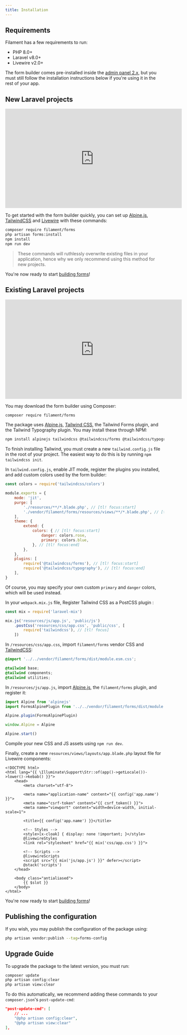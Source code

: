 ```yaml
---
title: Installation
---
```


## Requirements

Filament has a few requirements to run:

- PHP 8.0+
- Laravel v8.0+
- Livewire v2.0+

The form builder comes pre-installed inside the [admin panel 2.x](/docs/admin/2.x), but you must still follow the installation instructions below if you're using it in the rest of your app.

## New Laravel projects

<iframe width="560" height="315" src="https://www.youtube.com/embed/iy1DO8JXRDQ" title="YouTube video player" frameborder="0" allow="accelerometer; autoplay; clipboard-write; encrypted-media; gyroscope; picture-in-picture" allowfullscreen></iframe>

To get started with the form builder quickly, you can set up [Alpine.js](https://alpinejs.dev), [TailwindCSS](https://tailwindcss.com) and [Livewire](https://laravel-livewire.com) with these commands:

```bash
composer require filament/forms
php artisan forms:install
npm install
npm run dev
```

> These commands will ruthlessly overwrite existing files in your application, hence why we only recommend using this method for new projects.

You're now ready to start [building forms](getting-started)!

## Existing Laravel projects

<iframe width="560" height="315" src="https://www.youtube.com/embed/XslPKxtMR70" title="YouTube video player" frameborder="0" allow="accelerometer; autoplay; clipboard-write; encrypted-media; gyroscope; picture-in-picture" allowfullscreen></iframe>

You may download the form builder using Composer:

```bash
composer require filament/forms
```

The package uses [Alpine.js](https://alpinejs.dev),  [Tailwind CSS](https://tailwindcss.com), the Tailwind Forms plugin, and the Tailwind Typography plugin. You may install these through NPM:

```bash
npm install alpinejs tailwindcss @tailwindcss/forms @tailwindcss/typography --save-dev
```

To finish installing Tailwind, you must create a new `tailwind.config.js` file in the root of your project. The easiest way to do this is by running `npm tailwindcss init`.

In `tailwind.config.js`, enable JIT mode, register the plugins you installed, and add custom colors used by the form builder:

```js
const colors = require('tailwindcss/colors')

module.exports = {
    mode: 'jit',
    purge: [
        './resources/**/*.blade.php', // [tl! focus:start]
        './vendor/filament/forms/resources/views/**/*.blade.php', // [tl! focus:end]
    ],
    theme: {
        extend: {
            colors: { // [tl! focus:start]
                danger: colors.rose,
                primary: colors.blue,
            }, // [tl! focus:end]
        },
    },
    plugins: [
        require('@tailwindcss/forms'), // [tl! focus:start]
        require('@tailwindcss/typography'), // [tl! focus:end]
    ],
}
```

Of course, you may specify your own custom `primary` and `danger` colors, which will be used instead.

In your `webpack.mix.js` file, Register Tailwind CSS as a PostCSS plugin :

```js
const mix = require('laravel-mix')

mix.js('resources/js/app.js', 'public/js')
    .postCss('resources/css/app.css', 'public/css', [
        require('tailwindcss'), // [tl! focus]
    ])
```

In `/resources/css/app.css`, import `filament/forms` vendor CSS and [TailwindCSS](https://tailwindcss.com):

```css
@import '../../vendor/filament/forms/dist/module.esm.css';

@tailwind base;
@tailwind components;
@tailwind utilities;
```

In `/resources/js/app.js`, import [Alpine.js](https://alpinejs.dev), the `filament/forms` plugin, and register it:

```js
import Alpine from 'alpinejs'
import FormsAlpinePlugin from '../../vendor/filament/forms/dist/module.esm'

Alpine.plugin(FormsAlpinePlugin)

window.Alpine = Alpine

Alpine.start()
```

Compile your new CSS and JS assets using `npm run dev`.

Finally, create a new `resources/views/layouts/app.blade.php` layout file for Livewire components:

```blade
<!DOCTYPE html>
<html lang="{{ \Illuminate\Support\Str::of(app()->getLocale())->lower()->kebab() }}">
    <head>
        <meta charset="utf-8">

        <meta name="application-name" content="{{ config('app.name') }}">
        <meta name="csrf-token" content="{{ csrf_token() }}">
        <meta name="viewport" content="width=device-width, initial-scale=1">

        <title>{{ config('app.name') }}</title>

        <!-- Styles -->
        <style>[x-cloak] { display: none !important; }</style>
        @livewireStyles
        <link rel="stylesheet" href="{{ mix('css/app.css') }}">

        <!-- Scripts -->
        @livewireScripts
        <script src="{{ mix('js/app.js') }}" defer></script>
        @stack('scripts')
    </head>

    <body class="antialiased">
        {{ $slot }}
    </body>
</html>
```

You're now ready to start [building forms](getting-started)!

## Publishing the configuration

If you wish, you may publish the configuration of the package using:

```bash
php artisan vendor:publish --tag=forms-config
```

## Upgrade Guide

To upgrade the package to the latest version, you must run:

```bash
composer update
php artisan config:clear
php artisan view:clear
```

To do this automatically, we recommend adding these commands to your `composer.json`'s `post-update-cmd`:

```json
"post-update-cmd": [
    // ...
    "@php artisan config:clear",
    "@php artisan view:clear"
],
```
